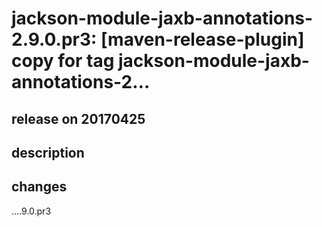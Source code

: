 # jackson-module-jaxb-annotations-2.9.0.pr3: [maven-release-plugin] copy for tag jackson-module-jaxb-annotations-2…

## release on 20170425

## description

## changes

….9.0.pr3

